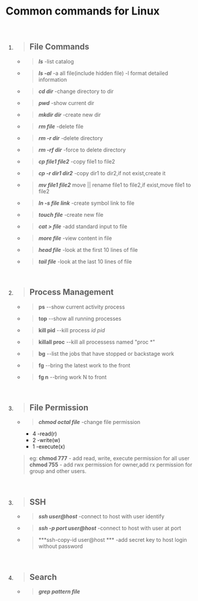 

# **Common commands for Linux**
<br>

1. >  ## File Commands
	+ >    ***ls*** 				    -list catalog
	+ >    ***ls -al***				 -a all file(include hidden file) -l format detailed information
    + >    ***cd dir***				 -change directory to dir 
    + >    ***pwd*** 				   -show current dir
	+ >    ***mkdir dir***			  -create new dir
	+ >    ***rm file***				-delete file
	+ >    ***rm -r dir***			  -delete directory
	+ >    ***rm -rf dir***			 -force to delete directory
	+ >    ***cp file1 file2*** 		-copy file1 to file2
	+ >    ***cp -r dir1 dir2*** 	   -copy dir1 to dir2,if not exist,create it
	+ >    ***mv file1 file2*** 		 move || rename file1 to file2,if exist,move file1 to file2
	+ >    ***ln -s file link***         -create symbol link to file
	+ >    ***touch file***			   -create new file
	+ >    ***cat > file*** 					-add standard input to file
	+ >    ***more file***				-view content in file
	+ >    ***head file***				-look at the first 10 lines of file
	+ >    ***tail file***				-look at the last 10 lines of file

<br>

2. > ## Process Management
	- > **ps**            --show current activity process
	+ > **top**  --show all running processes
	- > **kill pid**  --kill process *id pid*
	- > **killall proc** --kill all processess named "proc \*"
	- > **bg**      --list the jobs that have stopped or backstage work
	- > **fg**  --bring the latest work to the front
	- > **fg n** --bring work N to front


<br>

3. > ## File Permission
	- > ***chmod octal file***     -change file permission
		+ 4 -read(r)
		+ 2 -write(w)
		+ 1 -execute(x)
	> eg:
	> **chmod 777** - add read, write, execute permission for all user
	> **chmod 755** - add rwx permission for owner,add rx permission for group and other users.

<br>

3. > ## SSH
	- > ***ssh user@host***   -connect to host with user identify
	- > ***ssh -p port user@host*** -connect to host with user at port
	- > ***ssh-copy-id user@host *** -add secret key to host login without password

<br>

4. >## Search
	- > ***grep pattern file*** 